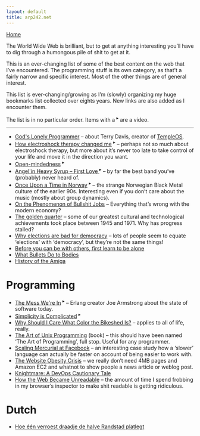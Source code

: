 ```yaml
---
layout: default
title: arp242.net
---
```


<div id="to-home"><a href="/">Home</a></div>
<div id="page" markdown="1">

The World Wide Web is brilliant, but to get at anything interesting you’ll have to dig through a humongous pile
of shit to get at it.

This is an ever-changing list of some of the best content on the web that I’ve encountered. The programming stuff is its
own category, as that’t a fairly narrow and specific interest. Most of the other things are of general interest.

This list is ever-changing/growing as I’m (slowly) organizing my huge bookmarks list collected over eights years. New
links are also added as I encounter them.

The list is in no particular order. Items with a <sup>▸</sup> are a video.

<hr>

- [God's Lonely Programmer](https://motherboard.vice.com/en_us/article/gods-lonely-programmer) – about Terry Davis,
  creator of [TempleOS](https://en.wikipedia.org/wiki/TempleOS).
- [How electroshock therapy changed me](https://www.youtube.com/watch?v=oEZrAGdZ1i8) <sup>▸</sup> – perhaps not so much about
  electroshock therapy, but more about it’s never too late to take control of your life and move it in the direction you
  want.
- [Open-mindedness](https://www.youtube.com/watch?v=T69TOuqaqXI) <sup>▸</sup>
- [Angel'in Heavy Syrup – First Love ](https://www.youtube.com/watch?v=a3pckDDx77s) <sup>▸</sup> – by far the best band
  you’ve (probably) never heard of.
- [Once Upon a Time in Norway](https://www.youtube.com/watch?v=uX7QTv_Zvpo) <sup>▸</sup> – the strange Norwegian Black Metal
  culture of the earlier 90s. Interesting even if you don’t care about the music (mostly about group dynamics).
- [On the Phenomenon of Bullshit Jobs](https://web.archive.org/web/20150204152746/http://strikemag.org/bullshit-jobs/) –
  Everything that’s wrong with the modern economy?
- [The golden quarter](https://aeon.co/essays/has-progress-in-science-and-technology-come-to-a-halt) – some of our
  greatest cultural and technological achievements took place between 1945 and 1971. Why has progress stalled?
- [Why elections are bad for
  democracy](https://www.theguardian.com/politics/2016/jun/29/why-elections-are-bad-for-democracy) – lots of people seem
  to equate ‘elections’ with ‘democracy’, but they’re not the same things!
- [Before you can be with others, first learn to be alone](https://aeon.co/ideas/before-you-can-be-with-others-first-learn-to-be-alone)
- [What Bullets Do to Bodies](http://highline.huffingtonpost.com/articles/en/gun-violence/)
- [History of the Amiga](https://arstechnica.com/series/history-of-the-amiga/)


Programming
===========
- [The Mess We're In](https://www.youtube.com/watch?v=lKXe3HUG2l4) <sup>▸</sup> – Erlang creator Joe Armstrong about the
  state of software today.
- [Simplicity is Complicated](https://www.youtube.com/watch?v=rFejpH_tAHM) <sup>▸</sup> 
- [Why Should I Care What Color the Bikeshed Is?](http://bikeshed.com/) – applies to all of life, really.
- [The Art of Unix Programming](http://catb.org/~esr/writings/taoup/html/) (book) – this should have been named ‘The Art
  of Programming’, full stop. Useful for any programmer.
- [Scaling Mercurial at Facebook](https://code.facebook.com/posts/218678814984400/scaling-mercurial-at-facebook) – an
  interesting case study how a ‘slower’ language can actually be faster on account of being easier to work with.
- [The Website Obesity Crisis](http://idlewords.com/talks/website_obesity.htm) – we really don’t need 4MB pages and
  Amazon EC2 and whatnot to show people a news article or weblog post.
- [Knightmare: A DevOps Cautionary Tale](https://dougseven.com/2014/04/17/knightmare-a-devops-cautionary-tale/)
- [How the Web Became Unreadable](https://www.wired.com/2016/10/how-the-web-became-unreadable/) – the amount of time I
  spend frobbing in my browser’s inspector to make shit readable is getting ridiculous.


Dutch
=====
- [Hoe één verroest draadje de halve Randstad platlegt](https://www.nrc.nl/nieuws/2017/07/07/kortsluiting-hoe-een-verroest-draadje-de-halve-randstad-plat-legt-11727393-a1565893)

</div>

<!-- vim:tw=120
-->
